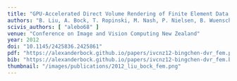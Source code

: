```yaml
---
title: "GPU-Accelerated Direct Volume Rendering of Finite Element Data Sets"
authors: "B. Liu, A. Bock, T. Ropinski, M. Nash, P. Nielsen, B. Wuensche"
scivis_authors: [ "alebo68" ]
venue: "Conference on Image and Vision Computing New Zealand"
year: 2012
doi: "10.1145/2425836.2425861"
pdf: "https://alexanderbock.github.io/papers/ivcnz12-bingchen-dvr_fem.pdf"
bib: "https://alexanderbock.github.io/papers/ivcnz12-bingchen-dvr_fem.bib"
thumbnail: "/images/publications/2012_liu_bock_fem.png"
---
```


